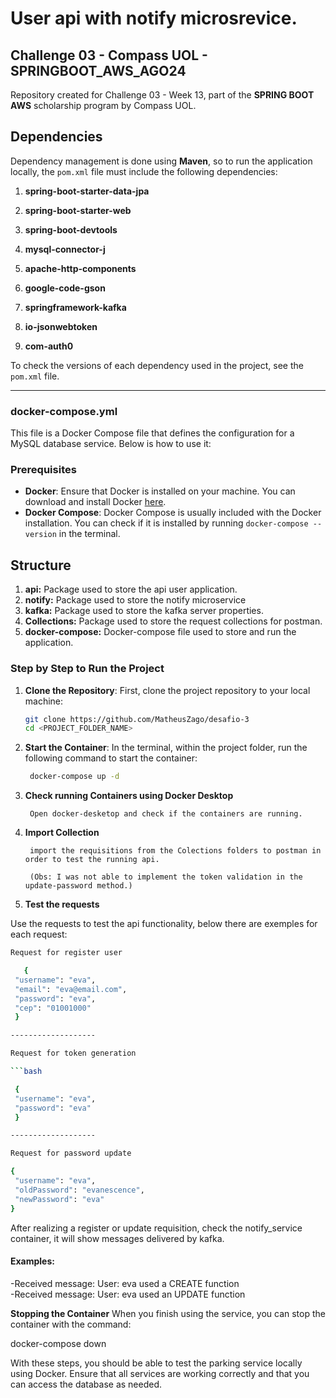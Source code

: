 # User api with notify microsrevice.

## Challenge 03 - Compass UOL - SPRINGBOOT_AWS_AGO24

Repository created for Challenge 03 - Week 13, part of the **SPRING BOOT AWS** scholarship program by Compass UOL.

## Dependencies

Dependency management is done using **Maven**, so to run the application locally, the `pom.xml` file must include the following dependencies:

1. **spring-boot-starter-data-jpa**  

2. **spring-boot-starter-web**  

3. **spring-boot-devtools**  

4. **mysql-connector-j**  

5. **apache-http-components**

6. **google-code-gson**  

7. **springframework-kafka**  

8. **io-jsonwebtoken**

9. **com-auth0**


To check the versions of each dependency used in the project, see the `pom.xml` file.

---

### docker-compose.yml

This file is a Docker Compose file that defines the configuration for a MySQL database service. Below is how to use it:

### Prerequisites
- **Docker**: Ensure that Docker is installed on your machine. You can download and install Docker [here](https://www.docker.com/get-started).
- **Docker Compose**: Docker Compose is usually included with the Docker installation. You can check if it is installed by running `docker-compose --version` in the terminal.

## Structure

1. **api:** Package used to store the api user application.
1. **notify:** Package used to store the notify microservice
1. **kafka:** Package used to store the kafka server properties.
1. **Collections:** Package used to store the request collections for postman.
1. **docker-compose:** Docker-compose file used to store and run the application.



### Step by Step to Run the Project

1. **Clone the Repository**: First, clone the project repository to your local machine:
   ```bash
   git clone https://github.com/MatheusZago/desafio-3
   cd <PROJECT_FOLDER_NAME>
   ```


2. **Start the Container**: In the terminal, within the project folder, run the following command to start the container:
   ```bash
    docker-compose up -d
   ```



3. **Check running Containers using Docker Desktop**

        Open docker-desketop and check if the containers are running.

4. **Import Collection**

        import the requisitions from the Colections folders to postman in order to test the running api.

        (Obs: I was not able to implement the token validation in the update-password method.)

5. **Test the requests**

Use the requests to test the api functionality, below there are exemples for each request:

   ```bash
Request for register user

      {
    "username": "eva",
    "email": "eva@email.com",
    "password": "eva",
    "cep": "01001000"
    }  

-------------------

Request for token generation

   ```bash
 
    {
    "username": "eva",
    "password": "eva"
    }

-------------------

  Request for password update

  {
    "username": "eva",
    "oldPassword": "evanescence",
    "newPassword": "eva"
}

```

After realizing a register or update requisition, check the notify_service container, it will show messages delivered by kafka.

#### Examples:
-Received message: User: eva used a CREATE function </br>
-Received message: User: eva used an UPDATE function


**Stopping the Container**
When you finish using the service, you can stop the container with the command:

docker-compose down

With these steps, you should be able to test the parking service locally using Docker. Ensure that all services are working correctly and that you can access the database as needed.

